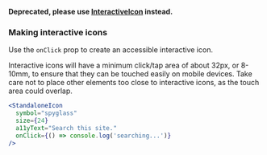 **Deprecated, please use [InteractiveIcon](#/Icons?id=section-interactive-icons) instead.**

### Making interactive icons

Use the `onClick` prop to create an accessible interactive icon.

Interactive icons will have a minimum click/tap area of about 32px, or 8-10mm, to ensure that they can be touched easily on
mobile devices. Take care not to place other elements too close to interactive icons, as the touch area could overlap.

```jsx
<StandaloneIcon
  symbol="spyglass"
  size={24}
  a11yText="Search this site."
  onClick={() => console.log('searching...')}
/>
```
